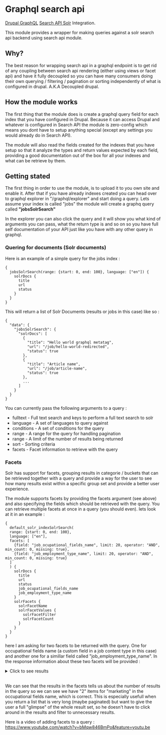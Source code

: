 # Graphql search api

[Drupal GraphQL](https://github.com/drupal-graphql/graphql) [Search API Solr](https://www.drupal.org/project/search_api_solr) Integration.

This module provides a wrapper for making queries against a solr search api backend using search api module.

## Why? 

The best reason for wrapping search api in a graphql endpoint is to get rid of any coupling between search api rendering (either using views or facet api) and have it fully decoupled so you can have many consumers doing their own querying / filtering / pagination or sorting independently of what is configured in drupal. A.K.A Decoupled drupal.

## How the module works

The first thing that the module does is create a graphql query field for each index that you have configured in Drupal. Because it can access Drupal and whatever is configured in Search API the module is zero-config which means you dont have to setup anything special (except any settings you would already do in Search API).

The module will also read the fields created for the indexes that you have setup so that it analyze the types and return values expected by each field, providing a good documentation out of the box for all your indexes and what can be retrieve by them.

## Getting stated

The first thing in order to use the module, is to upload it to you own site and enable it. After that if you have already indexes created you can head over to graphql explorer in "/graphql/explorer" and start doing a query. Lets assume your index is called "jobs" the module will create a graphq query called **"jobsSolrSearch"**

In the explorer you can also click the query and it will show you what kind of arguments you can pass, what the return type is and so on so you have full self documentation of your API just like you have with any other query in graphql.

### Quering for documents (Solr documents)

Here is an example of a simple query for the jobs index : 

```
{
  jobsSolrSearch(range: {start: 0, end: 100}, language: ["en"]) {
    solrDocs {
      title
      url
      status
    }
  }
}

```

This will return a list of Solr Documents (results or jobs in this case) like so : 

```
{
  "data": {
    "jobsSolrSearch": {
      "solrDocs": [
        {
          "title": "Hello world graphql metatag",
          "url": "/job/hello-world-redirected",
          "status": true
        },
        {
          "title": "Article name",
          "url": "/job/article-name",
          "status": true
        },
        ...
      ]
    }
  }
}

```

You can currently pass the following arguments to a query : 

*  fulltext - Full text search and keys to perform a full text search to solr
*  language - A set of languages to query against
*  conditions - A set of conditions for the query
*  range - A range for the query for handling pagination
*  range - A limit of the number of results being returned
*  sort - Sorting criteria
*  facets - Facet information to retrieve with the query

### Facets

Solr has support for facets, grouping results in categorie / buckets that can be retrieved together with a query and provide a way for the user to see how many results exist within a specific group set and provide a better user experience.

The module supports facets by providing the facets argument (see above) and also specifying the fields which should be retrieved with the query. You can retrieve multiple facets at once in a query (you should even). lets look at it in an example : 

```
{
  default_solr_indexSolrSearch(
  range: {start: 0, end: 100}, 
  language: ["en"], 
  facets: [
    {field: "job_ocupational_fields_name", limit: 20, operator: "AND", min_count: 0, missing: true},
    {field: "job_employment_type_name", limit: 20, operator: "AND", min_count: 0, missing: true}
  ]
  ) {
    solrDocs {
      title
      url
      status
      job_ocupational_fields_name
      job_employment_type_name
    }
    solrFacets {
      solrFacetName
      solrFacetValues {
        solrFacetFilter
        solrFacetCount
      }
    }
  }
}
```

here I am asking for two facets to be returned with the query. One for occupational fields name (a custom field in a job content type in this case) and another one for a simillar field called "job_employment_type_name". In the response information about these two facets will be provided : 

<details>
  <summary>Click to see results</summary>
  
  ```
  {
    "data": {
      "default_solr_indexSolrSearch": {
        "solrDocs": [
          {
            "title": "Hello world graphql metatag",
            "url": "/job/hello-world-redirected",
            "status": true,
            "job_ocupational_fields_name": [
              "Marketing",
              "Public relations"
            ],
            "job_employment_type_name": [
              "Apprenticeship",
              "Full time"
            ]
          },
          {
            "title": "Article name",
            "url": "/job/article-name",
            "status": true,
            "job_ocupational_fields_name": [
              "Informatics",
              "Marketing",
              "Language"
            ],
            "job_employment_type_name": [
              "Part time",
              "Internship"
            ]
          }
        ],
        "solrFacets": [
          {
            "solrFacetName": "job_ocupational_fields_name",
            "solrFacetValues": [
              {
                "solrFacetFilter": "\"marketing\"",
                "solrFacetCount": 2
              },
              {
                "solrFacetFilter": "\"informatics\"",
                "solrFacetCount": 1
              },
              {
                "solrFacetFilter": "\"language\"",
                "solrFacetCount": 1
              },
              {
                "solrFacetFilter": "\"public relations\"",
                "solrFacetCount": 1
              },
              {
                "solrFacetFilter": "!",
                "solrFacetCount": 0
              }
            ]
          },
          {
            "solrFacetName": "job_employment_type_name",
            "solrFacetValues": [
              {
                "solrFacetFilter": "\"apprenticeship\"",
                "solrFacetCount": 1
              },
              {
                "solrFacetFilter": "\"full time\"",
                "solrFacetCount": 1
              },
              {
                "solrFacetFilter": "\"internship\"",
                "solrFacetCount": 1
              },
              {
                "solrFacetFilter": "\"part time\"",
                "solrFacetCount": 1
              },
              {
                "solrFacetFilter": "!",
                "solrFacetCount": 0
              }
            ]
          }
        ]
      }
    }
  }
  ```
</details>

<br/>

We can see that the results in the facets tells us about the number of results in the query so we can see we have "2" items for "marketing" in the occupational fields name, which is correct. This is especially usefull when you return a list that is very long (maybe paginated) but want to give the user a full "glimpse" of the whole result set, so he doesn't have to click around in the results and filter to unnecessary results.

Here is a video of adding facets to a query : https://www.youtube.com/watch?v=bMqw846BmPo&feature=youtu.be
